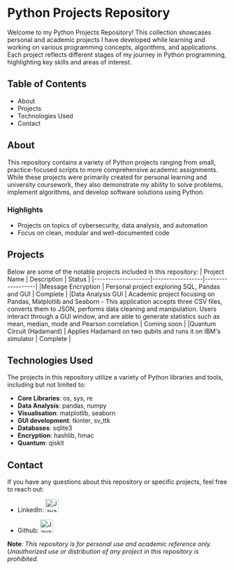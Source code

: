 # Python Projects Repository

Welcome to my Python Projects Repository! This collection showcases personal and academic projects I have developed while learning and working on various programming concepts, algorithms, and applications. Each project reflects different stages of my journey in Python programming, highlighting key skills and areas of interest.

## Table of Contents
- About
- Projects
- Technologies Used
- Contact

## About

This repository contains a variety of Python projects ranging from small, practice-focused scripts to more comprehensive academic assignments. While these projects were primarily created for personal learning and university coursework, they also demonstrate my ability to solve problems, implement algorithms, and develop software solutions using Python.

### Highlights
- Projects on topics of cybersecurity, data analysis, and automation
- Focus on clean, modular and well-documented code

## Projects

Below are some of the notable projects included in this repository:
| Project Name       | Description      | Status           |
|--------------------|------------------|------------------|
|Message Encryption  | Personal project exploring SQL, Pandas and GUI      | Complete         |
|Data Analysis GUI       | Academic project focusing on Pandas, Matplotlib and Seaborn - This application accepts three CSV files, converts them to JSON, performs data cleaning and manipulation. Users interact through a GUI window, and are able to generate statistics such as mean, median, mode and Pearson correlation      | Coming soon      |
|Quantum Circuit (Hadamard) | Applies Hadamard on two qubits and runs it on IBM's simulator      | Complete         |

## Technologies Used
The projects in this repository utilize a variety of Python libraries and tools, including but not limited to:

- **Core Libraries**: os, sys, re
- **Data Analysis**: pandas, numpy
- **Visualisation**: matplotlib, seaborn
- **GUI development**: tkinter, sv_ttk
- **Databases**: sqlite3
- **Encryption**: hashlib, hmac
- **Quantum**: qiskit

## Contact
If you have any questions about this repository or specific projects, feel free to reach out:

- LinkedIn: [ <img  alt="Java" width="30px" style="padding-right:10px;" alt= "LinkedIn" title="My LinkedIn profile"
    src="https://cdn.jsdelivr.net/gh/devicons/devicon@latest/icons/linkedin/linkedin-original.svg">](https://www.linkedin.com/in/chrisantonopoulou/)

- Github: [ <img alt="Java" width="30px" style="padding-right:10px;" src="https://cdn.jsdelivr.net/gh/devicons/devicon@latest/icons/github/github-original.svg">](https://github.com/ChrisAntonopoulou)


**Note**: *This repository is for personal use and academic reference only. Unauthorized use or distribution of any project in this repository is prohibited.*
